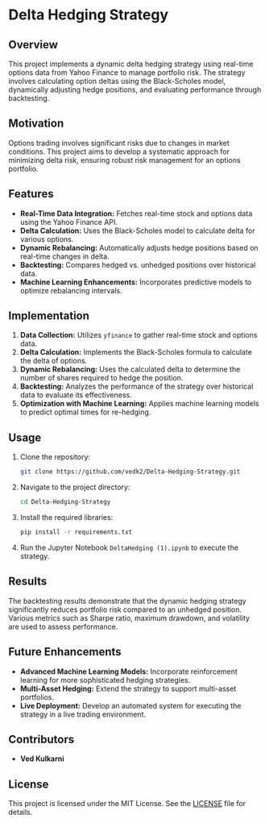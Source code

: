# Delta Hedging Strategy

## Overview
This project implements a dynamic delta hedging strategy using real-time options data from Yahoo Finance to manage portfolio risk. The strategy involves calculating option deltas using the Black-Scholes model, dynamically adjusting hedge positions, and evaluating performance through backtesting.

## Motivation
Options trading involves significant risks due to changes in market conditions. This project aims to develop a systematic approach for minimizing delta risk, ensuring robust risk management for an options portfolio.

## Features
- **Real-Time Data Integration:** Fetches real-time stock and options data using the Yahoo Finance API.
- **Delta Calculation:** Uses the Black-Scholes model to calculate delta for various options.
- **Dynamic Rebalancing:** Automatically adjusts hedge positions based on real-time changes in delta.
- **Backtesting:** Compares hedged vs. unhedged positions over historical data.
- **Machine Learning Enhancements:** Incorporates predictive models to optimize rebalancing intervals.

## Implementation
1. **Data Collection:** Utilizes `yfinance` to gather real-time stock and options data.
2. **Delta Calculation:** Implements the Black-Scholes formula to calculate the delta of options.
3. **Dynamic Rebalancing:** Uses the calculated delta to determine the number of shares required to hedge the position.
4. **Backtesting:** Analyzes the performance of the strategy over historical data to evaluate its effectiveness.
5. **Optimization with Machine Learning:** Applies machine learning models to predict optimal times for re-hedging.

## Usage
1. Clone the repository:
    ```bash
    git clone https://github.com/vedk2/Delta-Hedging-Strategy.git
    ```
2. Navigate to the project directory:
    ```bash
    cd Delta-Hedging-Strategy
    ```
3. Install the required libraries:
    ```bash
    pip install -r requirements.txt
    ```
4. Run the Jupyter Notebook `DeltaHedging (1).ipynb` to execute the strategy.

## Results
The backtesting results demonstrate that the dynamic hedging strategy significantly reduces portfolio risk compared to an unhedged position. Various metrics such as Sharpe ratio, maximum drawdown, and volatility are used to assess performance.

## Future Enhancements
- **Advanced Machine Learning Models:** Incorporate reinforcement learning for more sophisticated hedging strategies.
- **Multi-Asset Hedging:** Extend the strategy to support multi-asset portfolios.
- **Live Deployment:** Develop an automated system for executing the strategy in a live trading environment.

## Contributors
- **Ved Kulkarni**

## License
This project is licensed under the MIT License. See the [LICENSE](LICENSE) file for details.
